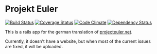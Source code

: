 Projekt Euler
=============

[![Build Status](https://travis-ci.org/PFischbeck/projekteuler.svg?branch=master)](https://travis-ci.org/PFischbeck/projekteuler)
[![Coverage Status](https://img.shields.io/coveralls/PFischbeck/projekteuler.svg)](https://coveralls.io/r/PFischbeck/projekteuler?branch=master)
[![Code Climate](https://codeclimate.com/github/PFischbeck/projekteuler/badges/gpa.svg)](https://codeclimate.com/github/PFischbeck/projekteuler)
[![Dependency Status](https://gemnasium.com/PFischbeck/projekteuler.svg)](https://gemnasium.com/PFischbeck/projekteuler)

This is a rails app for the german translation of [projecteuler.net](https://projecteuler.net).

Currently, it doesn't have a website, but when most of the current issues are fixed, it will be uploaded.